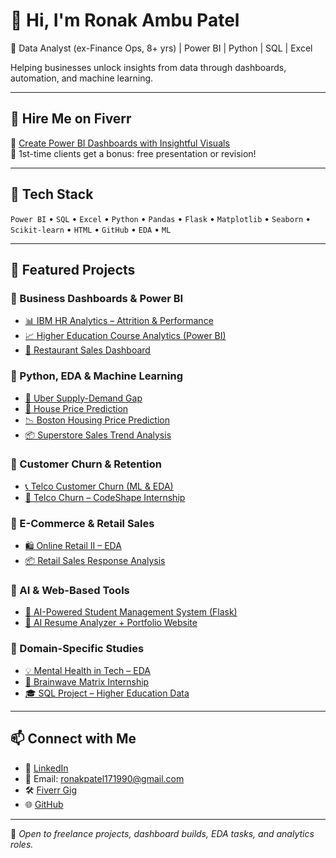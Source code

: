 # 👋 Hi, I'm Ronak Ambu Patel

🎯 Data Analyst (ex-Finance Ops, 8+ yrs) | Power BI | Python | SQL | Excel

Helping businesses unlock insights from data through dashboards, automation, and machine learning.

---

## 💼 Hire Me on Fiverr

🎯 [Create Power BI Dashboards with Insightful Visuals](https://www.fiverr.com/ronak1790/create-a-professional-power-bi-dashboard-with-insightful-visualizations)  
💬 1st-time clients get a bonus: free presentation or revision!

---

## 🧠 Tech Stack

`Power BI` • `SQL` • `Excel` • `Python` • `Pandas` • `Flask` • `Matplotlib` • `Seaborn` • `Scikit-learn` • `HTML` • `GitHub` • `EDA` • `ML`

---

## 📂 Featured Projects

### 🔹 Business Dashboards & Power BI
- [📊 IBM HR Analytics – Attrition & Performance](https://github.com/ronak171990/IBM-HR-Analytics-Employee-Attrition-Performance-with-PowerBI-Dashboard)
- [📈 Higher Education Course Analytics (Power BI)](https://github.com/ronak171990/Higher-Education-Course-Data-with-Power-BI)
- [🛒 Restaurant Sales Dashboard](https://github.com/ronak171990/restaurant-data-analysis)

### 🔹 Python, EDA & Machine Learning
- [🚖 Uber Supply-Demand Gap](https://github.com/ronak171990/Uber-Supply-Demand-Gap)
- [🏡 House Price Prediction](https://github.com/ronak171990/House-Price-Prediction-CodeShapeITSolution)
- [📉 Boston Housing Price Prediction](https://github.com/ronak171990/boston-housing-prediction)
- [📦 Superstore Sales Trend Analysis](https://github.com/ronak171990/superstore-sales-trend)

### 🔹 Customer Churn & Retention
- [📞 Telco Customer Churn (ML & EDA)](https://github.com/ronak171990/Telco_customer_churn_analysis)
- [🔄 Telco Churn – CodeShape Internship](https://github.com/ronak171990/Telco-Customer-Churn-CodeShapeITSolution)

### 🔹 E-Commerce & Retail Sales
- [🛍️ Online Retail II – EDA](https://github.com/ronak171990/Online-Retail-II-Ecommerce_EDA)
- [📦 Retail Sales Response Analysis](https://github.com/ronak171990/retail-sales-response-analysis)

### 🔹 AI & Web-Based Tools
- [📂 AI-Powered Student Management System (Flask)](https://github.com/ronak171990/AI-Powered-Student-Management-System)
- [🧠 AI Resume Analyzer + Portfolio Website](https://github.com/ronak171990/Portfolio-Website-with-AI-Resume-Analyzer)

### 🔹 Domain-Specific Studies
- [💡 Mental Health in Tech – EDA](https://github.com/ronak171990/Mental-Health-Survey-EDA-Analysis)
- [🧠 Brainwave Matrix Internship](https://github.com/ronak171990/Brainwave_Matrix_Intern)
- [🎓 SQL Project – Higher Education Data](https://github.com/ronak171990/Higher-Education-SQL-Project)

---

## 📫 Connect with Me

- 💼 [LinkedIn](https://www.linkedin.com/in/ronak-patel1790)
- 📧 Email: ronakpatel171990@gmail.com
- 🛠️ [Fiverr Gig](https://www.fiverr.com/ronak1790/create-a-professional-power-bi-dashboard-with-insightful-visualizations)
- 🌐 [GitHub](https://github.com/ronak171990)

---

📌 *Open to freelance projects, dashboard builds, EDA tasks, and analytics roles.*
